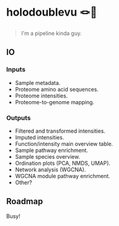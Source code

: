 # holodoublevu 🪢👀

> I'm a pipeline kinda guy.

## IO

### Inputs

  - Sample metadata.
  - Proteome amino acid sequences.
  - Proteome intensities.
  - Proteome-to-genome mapping. 
  

### Outputs

  - Filtered and transformed intensities.
  - Imputed intensities.
  - Function/intensity main overview table. 
  - Sample pathway enrichment.
  - Sample species overview.
  - Ordination plots (PCA, NMDS, UMAP).
  - Network analysis (WGCNA).
  - WGCNA module pathway enrichment.
  - Other?


## Roadmap

Busy!

